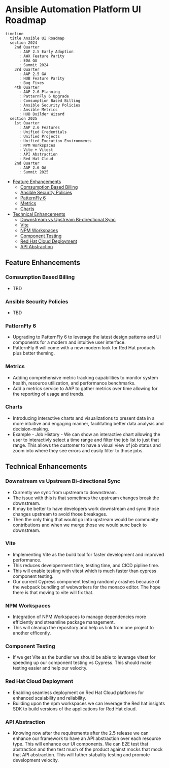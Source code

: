 # Ansible Automation Platform UI Roadmap

```mermaid
timeline
  title Ansible UI Roadmap
  section 2024
    2nd Quarter
      : AAP 2.5 Early Adoption
      : AWX Feature Parity
      : EDA GA
      : Summit 2024
    3rd Quarter
      : AAP 2.5 GA
      : HUB Feature Parity
      : Bug Fixes
    4th Quarter
      : AAP 2.6 Planning
      : PatternFly 6 Upgrade
      : Comsumption Based Billing
      : Ansible Security Policies
      : Ansible Metrics
      : HUB Builder Wizard
  section 2025
    1st Quarter
      : AAP 2.6 Features
      : Unified Credentials
      : Unified Projects
      : Unified Execution Environments
      : NPM Workspaces
      : Vite + Vitest
      : API Abstraction
      : Red Hat Cloud
    2nd Quarter
      : AAP 2.6 GA
      : Summit 2025

```

- [Feature Enhancements](#feature-enhancements)
  - [Comsumption Based Billing](#comsumption-based-billing)
  - [Ansible Security Policies](#ansible-security-policies)
  - [PatternFly 6](#patternfly-6)
  - [Metrics](#metrics)
  - [Charts](#charts)
- [Technical Enhancements](#technical-enhancements)
  - [Downstream vs Upstream Bi-directional Sync](#downstream-vs-upstream-bi-directional-sync)
  - [Vite](#vite)
  - [NPM Workspaces](#npm-workspaces)
  - [Component Testing](#component-testing)
  - [Red Hat Cloud Deployment](#red-hat-cloud-deployment)
  - [API Abstraction](#api-abstraction)

## Feature Enhancements

### Comsumption Based Billing

- TBD

### Ansible Security Policies

- TBD

### PatternFly 6

- Upgrading to PatternFly 6 to leverage the latest design patterns and UI components for a modern and intuitive user interface.
- PatternFly 6 will come with a new modern look for Red Hat products plus better theming.

### Metrics

- Adding comprehensive metric tracking capabilities to monitor system health, resource utilization, and performance benchmarks.
- Add a metrics service to AAP to gather metrics over time allowing for the reporting of usage and trends.

### Charts

- Introducing interactive charts and visualizations to present data in a more intuitive and engaging manner, facilitating better data analysis and decision-making.
- Example - Job History - We can show an interactive chart allowing the user to interactivly select a time range and filter the job list to just that range. This allows the customer to have a visual view of job status and zoom into where they see errors and easily filter to those jobs.

## Technical Enhancements

### Downstream vs Upstream Bi-directional Sync

- Currently we sync from upstream to downstream.
- The issue with this is that sometimes the upstream changes break the downstream.
- It may be better to have developers work downstream and sync those changes upstream to avoid those breakages.
- Then the only thing that would go into upstream would be community contributions and when we merge those we would sunc back to downstream.

### Vite

- Implementing Vite as the build tool for faster development and improved performance.
- This reduces developerment time, testing time, and CICD pipline time.
- This will enable testing with vitest which is much faster than cypress component testing.
- Our current Cypress component testing randomly crashes because of the webpack bundling of webworkers for the monaco editor. The hope there is that moving to vite will fix that.

### NPM Workspaces

- Integration of NPM Workspaces to manage dependencies more efficiently and streamline package management.
- This will cleanup the repository and help us link from one project to another efficently.

### Component Testing

- If we get Vite as the bundler we should be able to leverage vitest for speeding up our component testing vs Cypress. This should make testing easier and help our velocity.

### Red Hat Cloud Deployment

- Enabling seamless deployment on Red Hat Cloud platforms for enhanced scalability and reliability.
- Building upon the npm workspaces we can leverage the Red hat insights SDK to build versions of the applications for Red Hat cloud.

### API Abstraction

- Knowing now after the requirements after the 2.5 release we can enhance our framework to have an API abstraction over each resource type. This will enhance our UI components. We can E2E test that abstraction and then test much of the product against mocks that mock that API abstraction. This will futher stabality testing and promote development velocity.
